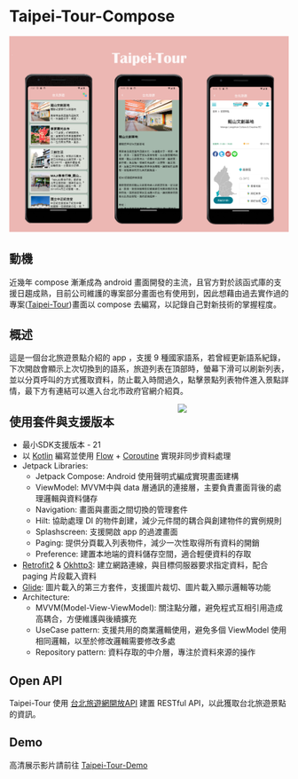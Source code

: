 # Taipei-Tour-Compose
<p align="center">
<img src="previews/billboard.png"/>
</p>

## 動機
近幾年 compose 漸漸成為 android 畫面開發的主流，且官方對於該函式庫的支援日趨成熟，目前公司維護的專案部分畫面也有使用到，因此想藉由過去實作過的專案([Taipei-Tour](https://github.com/Leolai80047/Taipei_Tour))畫面以 compose 去編寫，以記錄自己對新技術的掌握程度。

## 概述
這是一個台北旅遊景點介紹的 app ，支援 9 種國家語系，若曾經更新語系紀錄，下次開啟會顯示上次切換到的語系，旅遊列表在頂部時，螢幕下滑可以刷新列表，並以分頁呼叫的方式獲取資料，防止載入時間過久，點擊景點列表物件進入景點詳情，最下方有連結可以進入台北市政府官網介紹頁。

<img src="previews/demo.gif" align="right" width="200"/>

## 使用套件與支援版本
- 最小SDK支援版本 - 21
- 以 [Kotlin](https://kotlinlang.org/) 編寫並使用 [Flow](https://kotlinlang.org/api/kotlinx.coroutines/kotlinx-coroutines-core/kotlinx.coroutines.flow/) + [Coroutine](https://kotlinlang.org/docs/coroutines-overview.html) 實現非同步資料處理
- Jetpack Libraries:
  - Jetpack Compose: Android 使用聲明式編成實現畫面建構
  - ViewModel: MVVM中與 data 層通訊的連接層，主要負責畫面背後的處理邏輯與資料儲存
  - Navigation: 畫面與畫面之間切換的管理套件
  - Hilt: 協助處理 DI 的物件創建，減少元件間的耦合與創建物件的實例規則
  - Splashscreen: 支援開啟 app 的過渡畫面
  - Paging: 提供分頁載入列表物件，減少一次性取得所有資料的開銷
  - Preference: 建置本地端的資料儲存空間，適合輕便資料的存取
- [Retrofit2](https://square.github.io/retrofit/) & [Okhttp3](https://square.github.io/okhttp/): 建立網路連線，與目標伺服器要求指定資料，配合 paging 片段載入資料
- [Glide](https://bumptech.github.io/glide/int/compose.html): 圖片載入的第三方套件，支援圖片裁切、圖片載入顯示邏輯等功能
- Architecture:
  - MVVM(Model-View-ViewModel): 關注點分離，避免程式互相引用造成高耦合，方便維護與後續擴充
  - UseCase pattern: 支援共用的商業邏輯使用，避免多個 ViewModel 使用相同邏輯，以至於修改邏輯需要修改多處
  - Repository pattern: 資料存取的中介層，專注於資料來源的操作

## Open API
Taipei-Tour 使用 [台北旅遊網開放API](https://www.travel.taipei/open-api/swagger/ui/index#/Attractions/Attractions_All) 建置 RESTful API，以此獲取台北旅遊景點的資訊。

## Demo
高清展示影片請前往 [Taipei-Tour-Demo](https://youtube.com/shorts/zaPhx6vuV18?feature=share)